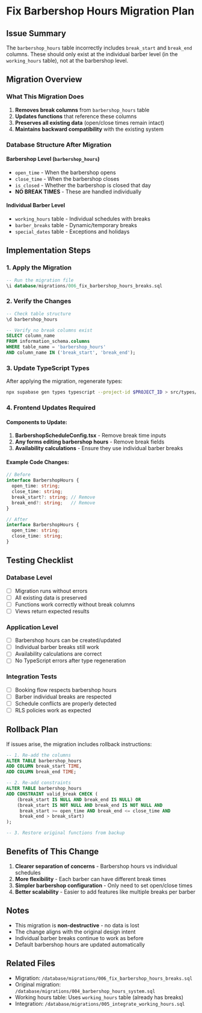 # Fix Barbershop Hours Migration Plan

## Issue Summary
The `barbershop_hours` table incorrectly includes `break_start` and `break_end` columns. These should only exist at the individual barber level (in the `working_hours` table), not at the barbershop level.

## Migration Overview

### What This Migration Does
1. **Removes break columns** from `barbershop_hours` table
2. **Updates functions** that reference these columns
3. **Preserves all existing data** (open/close times remain intact)
4. **Maintains backward compatibility** with the existing system

### Database Structure After Migration

#### Barbershop Level (`barbershop_hours`)
- `open_time` - When the barbershop opens
- `close_time` - When the barbershop closes
- `is_closed` - Whether the barbershop is closed that day
- **NO BREAK TIMES** - These are handled individually

#### Individual Barber Level
- `working_hours` table - Individual schedules with breaks
- `barber_breaks` table - Dynamic/temporary breaks
- `special_dates` table - Exceptions and holidays

## Implementation Steps

### 1. Apply the Migration
```sql
-- Run the migration file
\i database/migrations/006_fix_barbershop_hours_breaks.sql
```

### 2. Verify the Changes
```sql
-- Check table structure
\d barbershop_hours

-- Verify no break columns exist
SELECT column_name 
FROM information_schema.columns 
WHERE table_name = 'barbershop_hours' 
AND column_name IN ('break_start', 'break_end');
```

### 3. Update TypeScript Types
After applying the migration, regenerate types:
```bash
npx supabase gen types typescript --project-id $PROJECT_ID > src/types/database.generated.ts
```

### 4. Frontend Updates Required

#### Components to Update:
1. **BarbershopScheduleConfig.tsx** - Remove break time inputs
2. **Any forms editing barbershop hours** - Remove break fields
3. **Availability calculations** - Ensure they use individual barber breaks

#### Example Code Changes:
```typescript
// Before
interface BarbershopHours {
  open_time: string;
  close_time: string;
  break_start?: string; // Remove
  break_end?: string;   // Remove
}

// After
interface BarbershopHours {
  open_time: string;
  close_time: string;
}
```

## Testing Checklist

### Database Level
- [ ] Migration runs without errors
- [ ] All existing data is preserved
- [ ] Functions work correctly without break columns
- [ ] Views return expected results

### Application Level
- [ ] Barbershop hours can be created/updated
- [ ] Individual barber breaks still work
- [ ] Availability calculations are correct
- [ ] No TypeScript errors after type regeneration

### Integration Tests
- [ ] Booking flow respects barbershop hours
- [ ] Barber individual breaks are respected
- [ ] Schedule conflicts are properly detected
- [ ] RLS policies work as expected

## Rollback Plan

If issues arise, the migration includes rollback instructions:

```sql
-- 1. Re-add the columns
ALTER TABLE barbershop_hours 
ADD COLUMN break_start TIME,
ADD COLUMN break_end TIME;

-- 2. Re-add constraints
ALTER TABLE barbershop_hours
ADD CONSTRAINT valid_break CHECK (
    (break_start IS NULL AND break_end IS NULL) OR
    (break_start IS NOT NULL AND break_end IS NOT NULL AND 
     break_start >= open_time AND break_end <= close_time AND
     break_end > break_start)
);

-- 3. Restore original functions from backup
```

## Benefits of This Change

1. **Clearer separation of concerns** - Barbershop hours vs individual schedules
2. **More flexibility** - Each barber can have different break times
3. **Simpler barbershop configuration** - Only need to set open/close times
4. **Better scalability** - Easier to add features like multiple breaks per barber

## Notes

- This migration is **non-destructive** - no data is lost
- The change aligns with the original design intent
- Individual barber breaks continue to work as before
- Default barbershop hours are updated automatically

## Related Files

- Migration: `/database/migrations/006_fix_barbershop_hours_breaks.sql`
- Original migration: `/database/migrations/004_barbershop_hours_system.sql`
- Working hours table: Uses `working_hours` table (already has breaks)
- Integration: `/database/migrations/005_integrate_working_hours.sql`